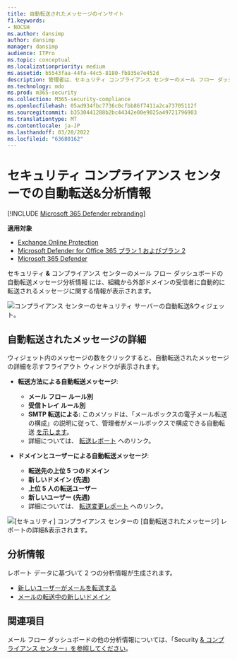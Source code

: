 ```yaml
---
title: 自動転送されたメッセージのインサイト
f1.keywords:
- NOCSH
ms.author: dansimp
author: dansimp
manager: dansimp
audience: ITPro
ms.topic: conceptual
ms.localizationpriority: medium
ms.assetid: b5543faa-44fa-44c5-8180-fb835e7e452d
description: 管理者は、セキュリティ コンプライアンス センターのメール フロー ダッシュボードで自動転送&できます。
ms.technology: mdo
ms.prod: m365-security
ms.collection: M365-security-compliance
ms.openlocfilehash: 05ad934fbc7736c0cfbb86f7411a2ca73705112f
ms.sourcegitcommit: b3530441288b2bc44342e00e9025a49721796903
ms.translationtype: MT
ms.contentlocale: ja-JP
ms.lasthandoff: 03/20/2022
ms.locfileid: "63680162"
---
```

# <a name="auto-forwarded-messages-insight-in-the-security--compliance-center"></a>セキュリティ コンプライアンス センターでの自動転送&分析情報

[!INCLUDE [Microsoft 365 Defender rebranding](../includes/microsoft-defender-for-office.md)]

**適用対象**
- [Exchange Online Protection](exchange-online-protection-overview.md)
- [Microsoft Defender for Office 365 プラン 1 およびプラン 2](defender-for-office-365.md)
- [Microsoft 365 Defender](../defender/microsoft-365-defender.md)

セキュリティ **&** コンプライアンス センターのメール フロー ダッシュボードの [](mail-flow-insights-v2.md)自動転送メッセージ分析情報 [](https://protection.office.com)には、組織から外部ドメインの受信者に自動的に転送されるメッセージに関する情報が表示されます。

![コンプライアンス センターのセキュリティ サーバーの自動転送&ウィジェット。](../../media/mfi-auto-forwarded-messages.png)

## <a name="auto-forwarded-messages-details"></a>自動転送されたメッセージの詳細

ウィジェット内のメッセージの数をクリックすると、自動転送されたメッセージの詳細を示すフライアウト ウィンドウが表示されます。

- **転送方法による自動転送メッセージ**:

  - **メール フロー ルール別**
  - **受信トレイ ルール別**
  - **SMTP 転送による:** このメソッドは、「メールボックスの電子メール転送の構成」の説明に従って、管理者がメールボックスで構成できる自動転送 [を示します](/Exchange/recipients-in-exchange-online/manage-user-mailboxes/configure-email-forwarding)。
  - 詳細については、 [転送レポート](view-mail-flow-reports.md#forwarding-report) へのリンク。

- **ドメインとユーザーによる自動転送メッセージ**:

  - **転送先の上位 5 つのドメイン**
  - **新しいドメイン (先週)**
  - **上位 5 人の転送ユーザー**
  - **新しいユーザー (先週)**
  - 詳細については、 [転送変更レポート](mfi-new-users-forwarding-email.md#forwarding-modifications-report) へのリンク。

![[セキュリティ] コンプライアンス センターの [自動転送されたメッセージ] レポートの詳細&表示されます。](../../media/mfi-auto-forwarded-messages-details.png)

## <a name="insights"></a>分析情報

レポート データに基づいて 2 つの分析情報が生成されます。

- [新しいユーザーがメールを転送する](mfi-new-users-forwarding-email.md)
- [メールの転送中の新しいドメイン](mfi-new-domains-being-forwarded-email.md)

## <a name="see-also"></a>関連項目

メール フロー ダッシュボードの他の分析情報については、「Security [& コンプライアンス センター」を参照してください](mail-flow-insights-v2.md)。